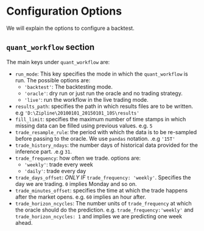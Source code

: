 # Configuration Options

We will explain the options to configure a backtest.

## `quant_workflow` section

The main keys under `quant_workflow` are:

+ `run_mode`: This key specifies the mode in which the `quant_workflow` is run. The possible options are:
    + `'backtest'`: The backtesting mode. 
    + `'oracle'`: dry run or just run the oracle and no trading strategy.
    + `'live'`: run the workflow in the live trading mode.
+ `results_path`: specifies the path in which results files are to be written. e.g `'D:\Zipline\20100101_20150101_10S\results'`
+ `fill_limit`: specifies the maximum number of time stamps in which missing data can be filled using previous values. e.g. `5`
+ `trade_resample_rule`: the period with which the data is to be re-sampled before passing to the oracle. We use `pandas` notation. .e.g `'15T'` 
+ `trade_history_ndays`: the number days of historical data provided for the inference part. .e.g `31`.  
+ `trade_frequency`: how often we trade. options are:
    + `'weekly'`: trade every week
    + `'daily'`: trade every day
+ `trade_days_offset`: *ONLY IF* `trade_frequency: 'weekly'`. Specifies the day we are trading. `0` implies Monday and so on. 
+ `trade_minutes_offset`: specifies the time at which the trade happens after the market opens. e.g. `60` implies an hour after. 
+ `trade_horizon_ncycles`: The number units of `trade_frequency` at which the oracle should do the prediction. 
e.g. `trade_frequency:'weekly'` and  `trade_horizon_ncycles: 1` and implies we are predicting one week ahead.